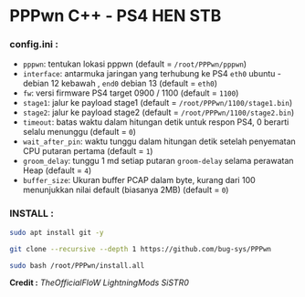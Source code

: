 # PPPwn C++ - PS4 HEN STB

### config.ini :
- `pppwn`: tentukan lokasi pppwn (default = `/root/PPPwn/pppwn`)
- `interface`: antarmuka jaringan yang terhubung ke PS4 `eth0` ubuntu - debian 12 kebawah , `end0` debian 13 (default = `eth0`)
- `fw`: versi firmware PS4 target 0900 / 1100 (default = `1100`)
- `stage1`: jalur ke payload stage1 (default = `/root/PPPwn/1100/stage1.bin`)
- `stage2`: jalur ke payload stage2 (default = `/root/PPPwn/1100/stage2.bin`)
- `timeout`: batas waktu dalam hitungan detik untuk respon PS4, 0 berarti selalu menunggu (default = `0`)
- `wait_after_pin`: waktu tunggu dalam hitungan detik setelah penyematan CPU putaran pertama (default = `1`)
- `groom_delay`: tunggu 1 md setiap putaran `groom-delay` selama perawatan Heap (default = `4`)
- `buffer_size`: Ukuran buffer PCAP dalam byte, kurang dari 100 menunjukkan nilai default (biasanya 2MB) (default = `0`)

### INSTALL :
```sh
sudo apt install git -y
```
```sh
git clone --recursive --depth 1 https://github.com/bug-sys/PPPwn
```
```sh
sudo bash /root/PPPwn/install.all
```

**Credit :**
_TheOfficialFloW
LightningMods
SiSTR0_

